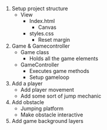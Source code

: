 1. Setup project structure
   - View
     - Index.html
       - Canvas
     - styles.css
       - Reset margin
2. Game & Gamecontroller
   - Game class
     - Holds all the game elements
   - GameController
     - Executes game methods
     - Setup gameloop
3. Add a player
   - Add player movement
   - Add some sort of jump mechanic
4. Add obstacle
   - Jumping platform
   - Make obstacle interactive
5. Add game background layers
